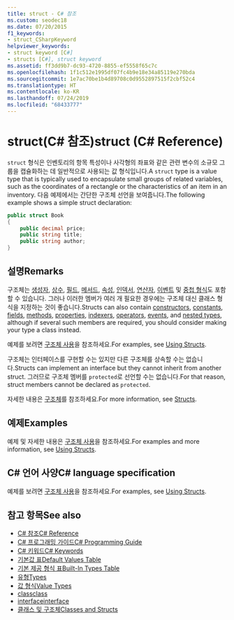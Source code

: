```yaml
---
title: struct - C# 참조
ms.custom: seodec18
ms.date: 07/20/2015
f1_keywords:
- struct_CSharpKeyword
helpviewer_keywords:
- struct keyword [C#]
- structs [C#], struct keyword
ms.assetid: ff3dd9b7-dc93-4720-8855-ef5558f65c7c
ms.openlocfilehash: 1f1c512e1995df07fc4b9e18e34a85119e270bda
ms.sourcegitcommit: 1e7ac70be1b4d89708c0d9552897515f2cbf52c4
ms.translationtype: HT
ms.contentlocale: ko-KR
ms.lasthandoff: 07/24/2019
ms.locfileid: "68433777"
---
```

# <a name="struct-c-reference"></a><span data-ttu-id="0544d-102">struct(C# 참조)</span><span class="sxs-lookup"><span data-stu-id="0544d-102">struct (C# Reference)</span></span>

<span data-ttu-id="0544d-103">`struct` 형식은 인벤토리의 항목 특성이나 사각형의 좌표와 같은 관련 변수의 소규모 그룹을 캡슐화하는 데 일반적으로 사용되는 값 형식입니다.</span><span class="sxs-lookup"><span data-stu-id="0544d-103">A `struct` type is a value type that is typically used to encapsulate small groups of related variables, such as the coordinates of a rectangle or the characteristics of an item in an inventory.</span></span> <span data-ttu-id="0544d-104">다음 예제에서는 간단한 구조체 선언을 보여줍니다.</span><span class="sxs-lookup"><span data-stu-id="0544d-104">The following example shows a simple struct declaration:</span></span>

```csharp
public struct Book
{
    public decimal price;
    public string title;
    public string author;
}
```

## <a name="remarks"></a><span data-ttu-id="0544d-105">설명</span><span class="sxs-lookup"><span data-stu-id="0544d-105">Remarks</span></span>

<span data-ttu-id="0544d-106">구조체는 [생성자](../../programming-guide/classes-and-structs/constructors.md), [상수](../../programming-guide/classes-and-structs/constants.md), [필드](../../programming-guide/classes-and-structs/fields.md), [메서드](../../programming-guide/classes-and-structs/methods.md), [속성](../../programming-guide/classes-and-structs/properties.md), [인덱서](../../programming-guide/indexers/index.md), [연산자](../../programming-guide/statements-expressions-operators/operators.md), [이벤트](../../programming-guide/events/index.md) 및 [중첩 형식](../../programming-guide/classes-and-structs/nested-types.md)도 포함할 수 있습니다. 그러나 이러한 멤버가 여러 개 필요한 경우에는 구조체 대신 클래스 형식을 지정하는 것이 좋습니다.</span><span class="sxs-lookup"><span data-stu-id="0544d-106">Structs can also contain [constructors](../../programming-guide/classes-and-structs/constructors.md), [constants](../../programming-guide/classes-and-structs/constants.md), [fields](../../programming-guide/classes-and-structs/fields.md), [methods](../../programming-guide/classes-and-structs/methods.md), [properties](../../programming-guide/classes-and-structs/properties.md), [indexers](../../programming-guide/indexers/index.md), [operators](../../programming-guide/statements-expressions-operators/operators.md), [events](../../programming-guide/events/index.md), and [nested types](../../programming-guide/classes-and-structs/nested-types.md), although if several such members are required, you should consider making your type a class instead.</span></span>

<span data-ttu-id="0544d-107">예제를 보려면 [구조체 사용](../../programming-guide/classes-and-structs/using-structs.md)을 참조하세요.</span><span class="sxs-lookup"><span data-stu-id="0544d-107">For examples, see [Using Structs](../../programming-guide/classes-and-structs/using-structs.md).</span></span>

<span data-ttu-id="0544d-108">구조체는 인터페이스를 구현할 수는 있지만 다른 구조체를 상속할 수는 없습니다.</span><span class="sxs-lookup"><span data-stu-id="0544d-108">Structs can implement an interface but they cannot inherit from another struct.</span></span> <span data-ttu-id="0544d-109">그러므로 구조체 멤버를 `protected`로 선언할 수는 없습니다.</span><span class="sxs-lookup"><span data-stu-id="0544d-109">For that reason, struct members cannot be declared as `protected`.</span></span>

<span data-ttu-id="0544d-110">자세한 내용은 [구조체](../../programming-guide/classes-and-structs/structs.md)를 참조하세요.</span><span class="sxs-lookup"><span data-stu-id="0544d-110">For more information, see [Structs](../../programming-guide/classes-and-structs/structs.md).</span></span>

## <a name="examples"></a><span data-ttu-id="0544d-111">예제</span><span class="sxs-lookup"><span data-stu-id="0544d-111">Examples</span></span>

<span data-ttu-id="0544d-112">예제 및 자세한 내용은 [구조체 사용](../../programming-guide/classes-and-structs/using-structs.md)을 참조하세요.</span><span class="sxs-lookup"><span data-stu-id="0544d-112">For examples and more information, see [Using Structs](../../programming-guide/classes-and-structs/using-structs.md).</span></span>

## <a name="c-language-specification"></a><span data-ttu-id="0544d-113">C# 언어 사양</span><span class="sxs-lookup"><span data-stu-id="0544d-113">C# language specification</span></span>

<span data-ttu-id="0544d-114">예제를 보려면 [구조체 사용](../../programming-guide/classes-and-structs/using-structs.md)을 참조하세요.</span><span class="sxs-lookup"><span data-stu-id="0544d-114">For examples, see [Using Structs](../../programming-guide/classes-and-structs/using-structs.md).</span></span>

## <a name="see-also"></a><span data-ttu-id="0544d-115">참고 항목</span><span class="sxs-lookup"><span data-stu-id="0544d-115">See also</span></span>

- [<span data-ttu-id="0544d-116">C# 참조</span><span class="sxs-lookup"><span data-stu-id="0544d-116">C# Reference</span></span>](../index.md)
- [<span data-ttu-id="0544d-117">C# 프로그래밍 가이드</span><span class="sxs-lookup"><span data-stu-id="0544d-117">C# Programming Guide</span></span>](../../programming-guide/index.md)
- [<span data-ttu-id="0544d-118">C# 키워드</span><span class="sxs-lookup"><span data-stu-id="0544d-118">C# Keywords</span></span>](index.md)
- [<span data-ttu-id="0544d-119">기본값 표</span><span class="sxs-lookup"><span data-stu-id="0544d-119">Default Values Table</span></span>](default-values-table.md)
- [<span data-ttu-id="0544d-120">기본 제공 형식 표</span><span class="sxs-lookup"><span data-stu-id="0544d-120">Built-In Types Table</span></span>](built-in-types-table.md)
- [<span data-ttu-id="0544d-121">유형</span><span class="sxs-lookup"><span data-stu-id="0544d-121">Types</span></span>](types.md)
- [<span data-ttu-id="0544d-122">값 형식</span><span class="sxs-lookup"><span data-stu-id="0544d-122">Value Types</span></span>](value-types.md)
- [<span data-ttu-id="0544d-123">class</span><span class="sxs-lookup"><span data-stu-id="0544d-123">class</span></span>](class.md)
- [<span data-ttu-id="0544d-124">interface</span><span class="sxs-lookup"><span data-stu-id="0544d-124">interface</span></span>](interface.md)
- [<span data-ttu-id="0544d-125">클래스 및 구조체</span><span class="sxs-lookup"><span data-stu-id="0544d-125">Classes and Structs</span></span>](../../programming-guide/classes-and-structs/index.md)

